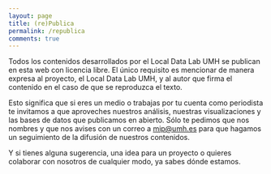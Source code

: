 ```yaml
---
layout: page
title: (re)Publica
permalink: /republica
comments: true
---
```

Todos los contenidos desarrollados por el Local Data Lab UMH se publican en esta web con licencia libre. El único requisito es mencionar de manera expresa al proyecto, el Local Data Lab UMH, y al autor que firma el contenido en el caso de que se reproduzca el texto.

Esto significa que si eres un medio o trabajas por tu cuenta como periodista te invitamos a que aproveches nuestros análisis, nuestras visualizaciones y las bases de datos que publicamos en abierto. Sólo te pedimos que nos nombres y que nos avises con un correo a [mip@umh.es](mailto:mip@umh.es) para que hagamos un seguimiento de la difusión de nuestros contenidos.

Y si tienes alguna sugerencia, una idea para un proyecto o quieres colaborar con nosotros de cualquier modo, ya sabes dónde estamos.
